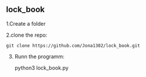 ## lock_book ##

1.Create a folder

2.clone the repo:

    git clone https://github.com/Jona1302/lock_book.git

3. Runn the programm:

     python3 lock_book.py
